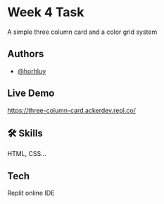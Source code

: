 
# Week 4 Task

A simple three column card and a color grid system

## Authors

- [@horhluy](https://www.github.com/Horhluy)


## Live Demo

https://three-column-card.ackerdev.repl.co/




## 🛠 Skills
HTML, CSS...


## Tech 

Replit online IDE

